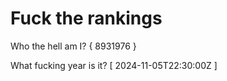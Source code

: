 # Fuck the rankings

Who the hell am I?
{ 8931976 }

What fucking year is it?
[ 2024-11-05T22:30:00Z ]
